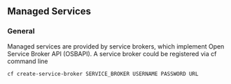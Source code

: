 ## Managed Services


### General ###
Managed services are provided by service brokers, which implement Open Service Broker API (OSBAPI).
A service broker could be registered via cf command line
```
cf create-service-broker SERVICE_BROKER USERNAME PASSWORD URL



